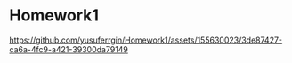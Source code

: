 # Homework1
 https://github.com/yusuferrgin/Homework1/assets/155630023/3de87427-ca6a-4fc9-a421-39300da79149
